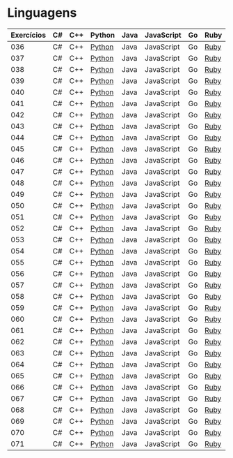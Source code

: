 # Linguagens

| Exercícios | C#  | C++ | Python                    | Java | JavaScript | Go  | Ruby |
| ---------- | --- | --- | ------------------------- | ---- | ---------- | --- | ---- |
| 036        | C#  | C++ | [Python](./python/036.py) | Java | JavaScript | Go  | [Ruby](./ruby/036.rb) |
| 037        | C#  | C++ | [Python](./python/037.py) | Java | JavaScript | Go  | [Ruby](./ruby/037.rb) |
| 038        | C#  | C++ | [Python](./python/038.py) | Java | JavaScript | Go  | [Ruby](./ruby/038.rb) |
| 039        | C#  | C++ | [Python](./python/039.py) | Java | JavaScript | Go  | [Ruby](./ruby/039.rb) |
| 040        | C#  | C++ | [Python](./python/040.py) | Java | JavaScript | Go  | [Ruby](./ruby/040.rb) |
| 041        | C#  | C++ | [Python](./python/041.py) | Java | JavaScript | Go  | [Ruby](./ruby/041.rb) |
| 042        | C#  | C++ | [Python](./python/042.py) | Java | JavaScript | Go  | [Ruby](./ruby/042.rb) |
| 043        | C#  | C++ | [Python](./python/043.py) | Java | JavaScript | Go  | [Ruby](./ruby/043.rb) |
| 044        | C#  | C++ | [Python](./python/044.py) | Java | JavaScript | Go  | [Ruby](./ruby/044.rb) |
| 045        | C#  | C++ | [Python](./python/045.py) | Java | JavaScript | Go  | [Ruby](./ruby/045.rb) |
| 046        | C#  | C++ | [Python](./python/046.py) | Java | JavaScript | Go  | [Ruby](./ruby/046.rb) |
| 047        | C#  | C++ | [Python](./python/047.py) | Java | JavaScript | Go  | [Ruby](./ruby/047.rb) |
| 048        | C#  | C++ | [Python](./python/048.py) | Java | JavaScript | Go  | [Ruby](./ruby/048.rb) |
| 049        | C#  | C++ | [Python](./python/049.py) | Java | JavaScript | Go  | [Ruby](./ruby/049.rb) |
| 050        | C#  | C++ | [Python](./python/050.py) | Java | JavaScript | Go  | [Ruby](./ruby/050.rb) |
| 051        | C#  | C++ | [Python](./python/051.py) | Java | JavaScript | Go  | [Ruby](./ruby/051.rb) |
| 052        | C#  | C++ | [Python](./python/052.py) | Java | JavaScript | Go  | [Ruby](./ruby/052.rb) |
| 053        | C#  | C++ | [Python](./python/053.py) | Java | JavaScript | Go  | [Ruby](./ruby/053.rb) |
| 054        | C#  | C++ | [Python](./python/054.py) | Java | JavaScript | Go  | [Ruby](./ruby/054.rb) |
| 055        | C#  | C++ | [Python](./python/055.py) | Java | JavaScript | Go  | [Ruby](./ruby/055.rb) |
| 056        | C#  | C++ | [Python](./python/056.py) | Java | JavaScript | Go  | [Ruby](./ruby/056.rb) |
| 057        | C#  | C++ | [Python](./python/057.py) | Java | JavaScript | Go  | [Ruby](./ruby/057.rb) |
| 058        | C#  | C++ | [Python](./python/058.py) | Java | JavaScript | Go  | [Ruby](./ruby/058.rb) |
| 059        | C#  | C++ | [Python](./python/059.py) | Java | JavaScript | Go  | [Ruby](./ruby/059.rb) |
| 060        | C#  | C++ | [Python](./python/060.py) | Java | JavaScript | Go  | [Ruby](./ruby/060.rb) |
| 061        | C#  | C++ | [Python](./python/061.py) | Java | JavaScript | Go  | [Ruby](./ruby/061.rb) |
| 062        | C#  | C++ | [Python](./python/062.py) | Java | JavaScript | Go  | [Ruby](./ruby/062.rb) |
| 063        | C#  | C++ | [Python](./python/063.py) | Java | JavaScript | Go  | [Ruby](./ruby/063.rb) |
| 064        | C#  | C++ | [Python](./python/064.py) | Java | JavaScript | Go  | [Ruby](./ruby/064.rb) |
| 065        | C#  | C++ | [Python](./python/065.py) | Java | JavaScript | Go  | [Ruby](./ruby/065.rb) |
| 066        | C#  | C++ | [Python](./python/066.py) | Java | JavaScript | Go  | [Ruby](./ruby/066.rb) |
| 067        | C#  | C++ | [Python](./python/067.py) | Java | JavaScript | Go  | [Ruby](./ruby/067.rb) |
| 068        | C#  | C++ | [Python](./python/068.py) | Java | JavaScript | Go  | [Ruby](./ruby/068.rb) |
| 069        | C#  | C++ | [Python](./python/069.py) | Java | JavaScript | Go  | [Ruby](./ruby/069.rb) |
| 070        | C#  | C++ | [Python](./python/070.py) | Java | JavaScript | Go  | [Ruby](./ruby/070.rb) |
| 071        | C#  | C++ | [Python](./python/071.py) | Java | JavaScript | Go  | [Ruby](./ruby/071.rb) |
